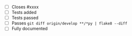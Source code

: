 <!-- Please make the PR against the `master` branch. -->

 - [ ] Closes #xxxx <!-- remove if there is no corresponding issue, which should only be the case for minor changes -->
 - [ ] Tests added <!-- for all bug fixes or enhancements -->
 - [ ] Tests passed <!-- for all non-documentation changes -->
 - [ ] Passes ``git diff origin/develop **/*py | flake8 --diff`` <!-- remove if you did not edit any Python files  -->
 - [ ] Fully documented <!-- remove if this change should not be visible to users, e.g., if it is an internal clean-up, or if this is part of a larger project that will be documented later -->
